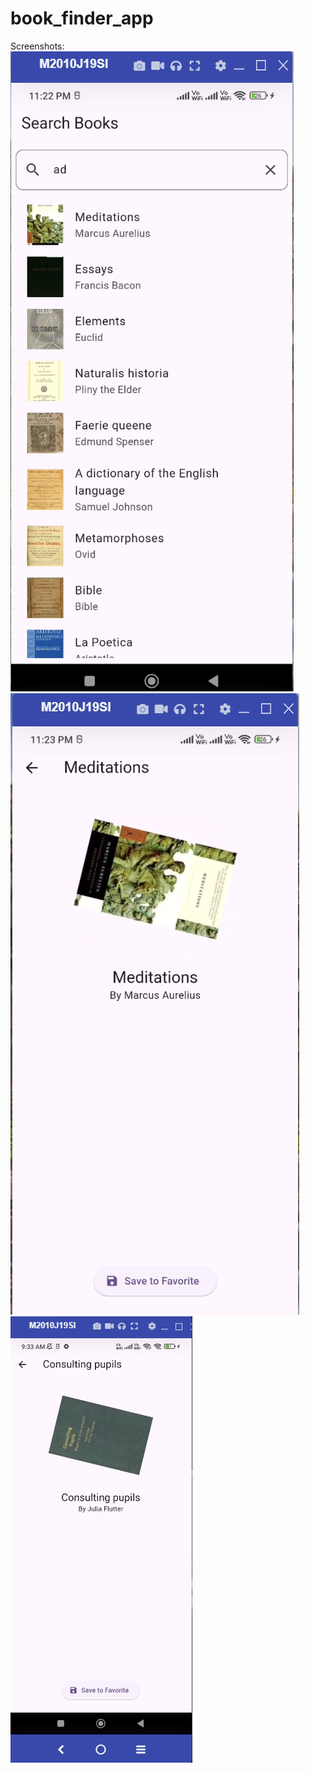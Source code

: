 # book_finder_app
Screenshots:
![S2.png](screenshot/S2.png)
![S3.png](screenshot/S3.png)
![s4.png](screenshot/s4.png)